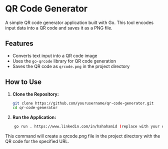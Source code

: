 # QR Code Generator

A simple QR code generator application built with Go. This tool encodes input data into a QR code and saves it as a PNG file.

## Features

- Converts text input into a QR code image
- Uses the `go-qrcode` library for QR code generation
- Saves the QR code as `qrcode.png` in the project directory

## How to Use

1. **Clone the Repository:**

   ```sh
   git clone https://github.com/yourusername/qr-code-generator.git
   cd qr-code-generator
    ```

    
2. **Run the Application:**

```sh
    go run . https://www.linkedin.com/in/hahahamid (replace with your own URL/text/data)
```

This command will create a qrcode.png file in the project directory with the QR code for the specified URL.

